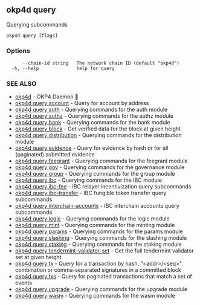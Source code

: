 ## okp4d query

Querying subcommands

```
okp4d query [flags]
```

### Options

```
      --chain-id string   The network chain ID (default "okp4d")
  -h, --help              help for query
```

### SEE ALSO

* [okp4d](okp4d.md)	 - OKP4 Daemon 👹
* [okp4d query account](okp4d_query_account.md)	 - Query for account by address
* [okp4d query auth](okp4d_query_auth.md)	 - Querying commands for the auth module
* [okp4d query authz](okp4d_query_authz.md)	 - Querying commands for the authz module
* [okp4d query bank](okp4d_query_bank.md)	 - Querying commands for the bank module
* [okp4d query block](okp4d_query_block.md)	 - Get verified data for the block at given height
* [okp4d query distribution](okp4d_query_distribution.md)	 - Querying commands for the distribution module
* [okp4d query evidence](okp4d_query_evidence.md)	 - Query for evidence by hash or for all (paginated) submitted evidence
* [okp4d query feegrant](okp4d_query_feegrant.md)	 - Querying commands for the feegrant module
* [okp4d query gov](okp4d_query_gov.md)	 - Querying commands for the governance module
* [okp4d query group](okp4d_query_group.md)	 - Querying commands for the group module
* [okp4d query ibc](okp4d_query_ibc.md)	 - Querying commands for the IBC module
* [okp4d query ibc-fee](okp4d_query_ibc-fee.md)	 - IBC relayer incentivization query subcommands
* [okp4d query ibc-transfer](okp4d_query_ibc-transfer.md)	 - IBC fungible token transfer query subcommands
* [okp4d query interchain-accounts](okp4d_query_interchain-accounts.md)	 - IBC interchain accounts query subcommands
* [okp4d query logic](okp4d_query_logic.md)	 - Querying commands for the logic module
* [okp4d query mint](okp4d_query_mint.md)	 - Querying commands for the minting module
* [okp4d query params](okp4d_query_params.md)	 - Querying commands for the params module
* [okp4d query slashing](okp4d_query_slashing.md)	 - Querying commands for the slashing module
* [okp4d query staking](okp4d_query_staking.md)	 - Querying commands for the staking module
* [okp4d query tendermint-validator-set](okp4d_query_tendermint-validator-set.md)	 - Get the full tendermint validator set at given height
* [okp4d query tx](okp4d_query_tx.md)	 - Query for a transaction by hash, "&lt;addr&gt;/&lt;seq&gt;" combination or comma-separated signatures in a committed block
* [okp4d query txs](okp4d_query_txs.md)	 - Query for paginated transactions that match a set of events
* [okp4d query upgrade](okp4d_query_upgrade.md)	 - Querying commands for the upgrade module
* [okp4d query wasm](okp4d_query_wasm.md)	 - Querying commands for the wasm module
